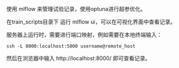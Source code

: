 
使用 mlflow 来管理试验记录，使用optuna进行超参优化。

在train_scripts目录下 运行 mlflow ui，可以在可视化界面中查看记录。

服务器上运行时，需要进行端口映射，例如需要在本地终端输入：

```ssh -L 8000:localhost:5000 username@remote_host```

然后在浏览器中输入 http://localhost:8000/ 即可查看记录。